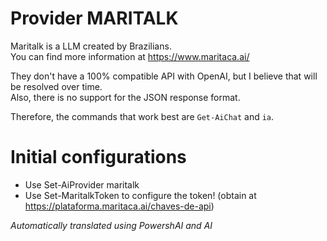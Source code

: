 ﻿# Provider MARITALK

Maritalk is a LLM created by Brazilians.  
You can find more information at https://www.maritaca.ai/

They don't have a 100% compatible API with OpenAI, but I believe that will be resolved over time.  
Also, there is no support for the JSON response format.  

Therefore, the commands that work best are `Get-AiChat` and `ia`.  


# Initial configurations 

* Use Set-AiProvider maritalk
* Use Set-MaritalkToken to configure the token! (obtain at https://plataforma.maritaca.ai/chaves-de-api) 



<!--PowershaiAiDocBlockStart-->
_Automatically translated using PowershAI and AI_
<!--PowershaiAiDocBlockEnd-->
